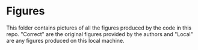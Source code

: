 # Figures

This folder contains pictures of all the figures produced by the code in this repo.  "Correct" are the original figures provided by the authors and "Local" are any figures produced on this local machine.